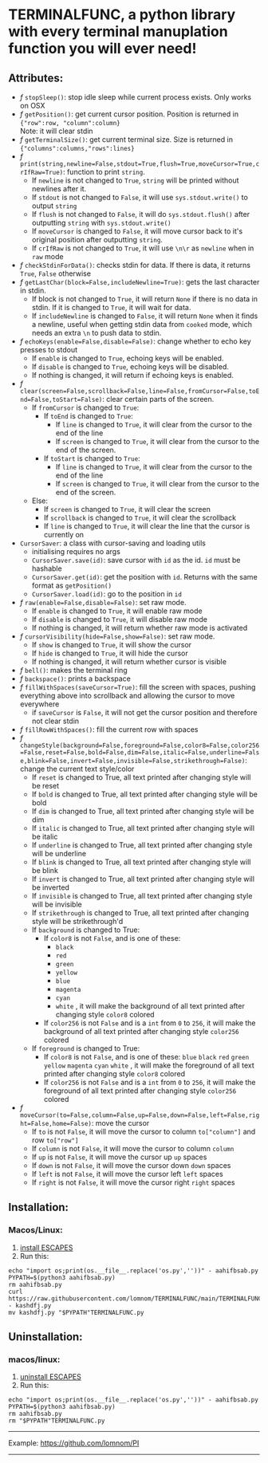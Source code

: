# TERMINALFUNC, a python library with every terminal manuplation function you will ever need!
## Attributes:
- *f* `stopSleep()`: stop idle sleep while current process exists. Only works on OSX
- *f* `getPosition()`: get current cursor position. Position is returned in `{"row":row, "column":column}`  
  Note: it will clear stdin
- *f* `getTerminalSize()`: get current terminal size. Size is returned in `{"columns":columns,"rows":lines}`
- *f* `print(string,newline=False,stdout=True,flush=True,moveCursor=True,crIfRaw=True)`: function to print `string`.  
  - If `newline` is not changed to `True`, `string` will be printed without newlines after it.  
  - If `stdout` is not changed to `False`, it will use `sys.stdout.write()` to output `string`
  - If `flush` is not changed to `False`, it will do `sys.stdout.flush()` after outputting `string` with `sys.stdout.write()`
  - If `moveCursor` is changed to `False`, it will move cursor back to it's original position after outputting `string`.
  - If `crIfRaw` is not changed to `True`, it will use `\n\r` as `newline` when in `raw` mode
- *f* `checkStdinForData()`: checks stdin for data. If there is data, it returns `True`, `False` otherwise
- *f* `getLastChar(block=False,includeNewline=True)`: gets the last character in stdin.
  - If block is not changed to `True`, it will return `None` if there is no data in stdin. If it is changed to `True`, it will wait for data.
  - If `includeNewline` is changed to `False`, it will return `None` when it finds a newline, useful when getting stdin data from `cooked` mode, which needs an extra `\n` to push data to stdin.
- *f* `echoKeys(enable=False,disable=False)`: change whether to echo key presses to stdout
  - If `enable` is changed to `True`, echoing keys will be enabled.
  - If `disable` is changed to `True`, echoing keys will be disabled.
  - If nothing is changed, it will return if echoing keys is enabled.
- *f* `clear(screen=False,scrollback=False,line=False,fromCursor=False,toEnd=False,toStart=False)`: clear certain parts of the screen.
  - If `fromCursor` is changed to `True`:
    - If `toEnd` is changed to `True`:
      - If `line` is changed to `True`, it will clear from the cursor to the end of the line
      - If `screen` is changed to `True`, it will clear from the cursor to the end of the screen.
    - If `toStart` is changed to `True`:
      - If `line` is changed to `True`, it will clear from the cursor to the end of the line
      - If `screen` is changed to `True`, it will clear from the cursor to the end of the screen.
  - Else:
    - If `screen` is changed to `True`, it will clear the screen
    - If `scrollback` is changed to `True`, it will clear the scrollback
    - If `line` is changed to `True`, it will clear the line that the cursor is currently on
- `CursorSaver`: a class with cursor-saving and loading utils
  - initialising requires no args
  - `CursorSaver.save(id)`: save cursor with `id` as the id. `id` must be hashable
  - `CursorSaver.get(id)`: get the position with `id`. Returns with the same format as `getPosition()`
  - `CursorSaver.load(id)`: go to the position in `id`
- *f* `raw(enable=False,disable=False)`: set raw mode.
  - If `enable` is changed to `True`, it will enable raw mode
  - If `disable` is changed to `True`, it will disable raw mode
  - If nothing is changed, it will return whether raw mode is activated
- *f* `cursorVisibility(hide=False,show=False)`: set raw mode.
  - If `show` is changed to `True`, it will show the cursor
  - If `hide` is changed to `True`, it will hide the cursor
  - If nothing is changed, it will return whether cursor is visible
- *f* `bell()`: makes the terminal ring
- *f* `backspace()`: prints a backspace
- *f* `fillWithSpaces(saveCursor=True)`: fill the screen with spaces, pushing everything above into scrollback and allowing the cursor to move everywhere
  - if `saveCursor` is `False`, it will not get the cursor position and therefore not clear stdin
- *f* `fillRowWithSpaces()`: fill the current row with spaces
- *f* `changeStyle(background=False,foreground=False,color8=False,color256=False,reset=False,bold=False,dim=False,italic=False,underline=False,blink=False,invert=False,invisible=False,strikethrough=False)`: change the current text style/color
  - If `reset` is changed to True, all text printed after changing style will be reset  
  - If `bold` is changed to True, all text printed after changing style will be bold  
  - If `dim` is changed to True, all text printed after changing style will be dim  
  - If `italic` is changed to True, all text printed after changing style will be italic  
  - If `underline` is changed to True, all text printed after changing style will be underline  
  - If `blink` is changed to True, all text printed after changing style will be blink  
  - If `invert` is changed to True, all text printed after changing style will be inverted
  - If `invisible` is changed to True, all text printed after changing style will be invisible  
  - If `strikethrough` is changed to True, all text printed after changing style will be strikethrough'd
  - If `background` is changed to True:
    - If `color8` is not `False`, and is one of these: 
      - `black`
      - `red`
      - `green`
      - `yellow`
      - `blue`
      - `magenta`
      - `cyan`
      - `white`
      , it will make the background of all text printed after changing style `color8` colored
    - If `color256` is not `False` and is a `int` from `0` to `256`, it will make the background of all text printed after changing style `color256` colored
  - If `foreground` is changed to True:
    - If `color8` is not `False`, and is one of these: `blue` `black` `red` `green` `yellow` `magenta` `cyan` `white`
      , it will make the foreground of all text printed after changing style `color8` colored
    - If `color256` is not `False` and is a `int` from `0` to `256`, it will make the foreground of all text printed after changing style `color256` colored
- *f* `moveCursor(to=False,column=False,up=False,down=False,left=False,right=False,home=False)`: move the cursor
  - If `to` is not `False`, it will move the cursor to column `to["column"]` and row `to["row"]`
  - If `column` is not `False`, it will move the cursor to column `column`
  - If `up` is not `False`, it will move the cursor up `up` spaces
  - If `down` is not `False`, it will move the cursor down `down` spaces
  - If `left` is not `False`, it will move the cursor left `left` spaces
  - If `right` is not `False`, it will move the cursor right `right` spaces

## Installation:
### Macos/Linux:

1. [install ESCAPES](https://github.com/lomnom/ESCAPES/blob/main/README.md)
3. Run this:
```
echo "import os;print(os.__file__.replace('os.py',''))" - aahifbsab.py
PYPATH=$(python3 aahifbsab.py)
rm aahifbsab.py
curl https://raw.githubusercontent.com/lomnom/TERMINALFUNC/main/TERMINALFUNC.py - kashdfj.py
mv kashdfj.py "$PYPATH"TERMINALFUNC.py
```

## Uninstallation:
### macos/linux:
1. [uninstall ESCAPES](https://github.com/lomnom/ESCAPES/blob/main/README.md)
2. Run this:
```
echo "import os;print(os.__file__.replace('os.py',''))" - aahifbsab.py
PYPATH=$(python3 aahifbsab.py)
rm aahifbsab.py
rm "$PYPATH"TERMINALFUNC.py
```

---

Example: https://github.com/lomnom/PI

---
